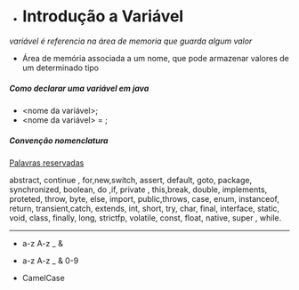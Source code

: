 * # Introdução a Variável



*variável é referencia na área de memoria que guarda algum valor*

* Área de memória associada a um nome, que pode armazenar valores de um determinado tipo 

##### Como declarar uma variável em java 

* <tipo> <nome da variável>;
* <tipo> <nome da variável> = <valor>;

##### Convenção nomenclatura 

<u>Palavras reservadas</u>

abstract, continue , for,new,switch, assert, default, goto, package, synchronized, boolean, do ,if, private , this,break, double, implements, proteted, throw, byte, else, import, public,throws, case, enum, instanceof, return, transient,catch, extends, int, short, try, char, final, interface, static, void, class, finally, long, strictfp, volatile, const, float, native, super , while.

----

* a-z A-z _ &

* a-z A-z _ & 0-9

* CamelCase

  

  
  
  
  
  